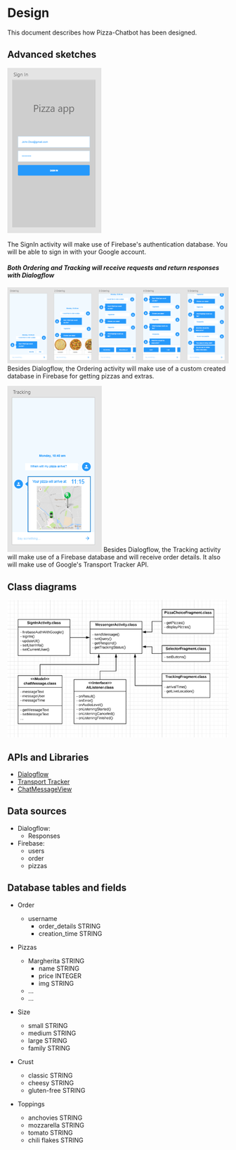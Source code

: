 # Design
This document describes how Pizza-Chatbot has been designed.

## Advanced sketches
![SignIn sketch](/doc/signIn.PNG)

The SignIn activity will make use of Firebase's authentication database.
You will be able to sign in with your Google account.

#### <em>Both Ordering and Tracking will receive requests and return responses with Dialogflow</em>

![Ordering sketch](/doc/ordering.png)
Besides Dialogflow, the Ordering activity will make use of a custom created database in Firebase for getting pizzas and extras.


![Tracking sketch](/doc/Tracking.PNG)
Besides Dialogflow, the Tracking activity will make use of a Firebase database and will receive order details.
It also will make use of Google's Transport Tracker API.


## Class diagrams
![diagram](/doc/diagram.PNG)

## APIs and Libraries
- [Dialogflow](https://dialogflow.com/)
- [Transport Tracker](https://developers.google.com/maps/solutions/transport-tracker/)
- [ChatMessageView](https://github.com/bassaer/ChatMessageView)

## Data sources
- Dialogflow:
  - Responses
- Firebase:
  - users
  - order
  - pizzas
  
## Database tables and fields
- Order
  - username
    - order_details STRING
    - creation_time STRING

- Pizzas
  - Margherita STRING
    - name STRING
    - price INTEGER
    - img STRING
  - ...
  - ...

- Size
  - small STRING
  - medium STRING
  - large STRING
  - family STRING

- Crust
  - classic STRING
  - cheesy STRING
  - gluten-free STRING
  
- Toppings
  - anchovies STRING
  - mozzarella STRING
  - tomato STRING
  - chili flakes STRING
